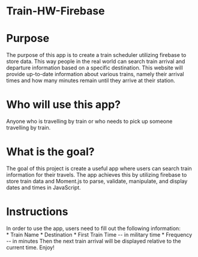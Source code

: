 # Train-HW-Firebase

# Purpose

The purpose of this app is to create a train scheduler utilizing firebase to store data. This way people in the real world can search train arrival and departure information based on a specific destination. This website will provide up-to-date information about various trains, namely their arrival times and how many minutes remain until they arrive at their station.

# Who will use this app?

Anyone who is travelling by train or who needs to pick up someone travelling by train.

# What is the goal?

The goal of this project is create a useful app where users can search train information for their travels. The app achieves this by utilizing firebase to store train data and Moment.js to parse, validate, manipulate, and display dates and times in JavaScript.

# Instructions
  
In order to use the app, users need to fill out the following information:  
    * Train Name
    * Destination 
    * First Train Time -- in military time
    * Frequency -- in minutes
Then the next train arrival will be displayed relative to the current time.
Enjoy!
  
 
  
